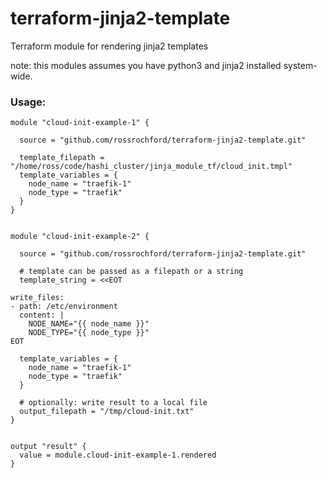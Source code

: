 # terraform-jinja2-template

Terraform module for rendering jinja2 templates

note: this modules assumes you have python3 and jinja2 installed system-wide.

### Usage:
```hcl
module "cloud-init-example-1" {

  source = "github.com/rossrochford/terraform-jinja2-template.git"

  template_filepath = "/home/ross/code/hashi_cluster/jinja_module_tf/cloud_init.tmpl"
  template_variables = {
    node_name = "traefik-1"
    node_type = "traefik"
  }
}


module "cloud-init-example-2" {

  source = "github.com/rossrochford/terraform-jinja2-template.git"

  # template can be passed as a filepath or a string
  template_string = <<EOT

write_files:
- path: /etc/environment
  content: |
    NODE_NAME="{{ node_name }}"
    NODE_TYPE="{{ node_type }}"
EOT

  template_variables = {
    node_name = "traefik-1"
    node_type = "traefik"
  }

  # optionally: write result to a local file
  output_filepath = "/tmp/cloud-init.txt"
}


output "result" {
  value = module.cloud-init-example-1.rendered
}
```